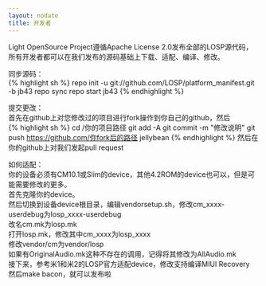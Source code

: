 ```yaml
---
layout: nodate
title: 开发者
---
```

Light OpenSource Project遵循Apache License 2.0发布全部的LOSP源代码，所有开发者都可以在我们发布的源码基础上下载、适配、编译、修改。

同步源码：  
{% highlight sh %}
repo init -u git://github.com/LOSP/platform_manifest.git -b jb43
repo sync
repo start jb43
{% endhighlight %}

提交更改：  
首先在github上对您修改过的项目进行fork操作到你自己的github，然后  
{% highlight sh %}
cd /你的项目路径
git add -A
git commit -m "修改说明"
git push https://github.com/你fork后的路径 jellybean
{% endhighlight %}
然后在你的github上对我们发起pull request

如何适配：  
你的设备必须有CM10.1或Slim的device，其他4.2ROM的device也可以，但是可能需要修改的更多。  
首先克隆你的device。  
然后切换到设备device根目录，编辑vendorsetup.sh，修改cm_xxxx-userdebug为losp_xxxx-userdebug  
改名cm.mk为losp.mk  
打开losp.mk，修改其中cm\_xxxx为losp\_xxxx  
修改vendor/cm为vendor/losp  
如果有OriginalAudio.mk这种不存在的调用，记得将其修改为AllAudio.mk  
接下来，参考米1和米2的LOSP官方适配device，修改支持编译MIUI Recovery  
然后make bacon，就可以发布啦  
